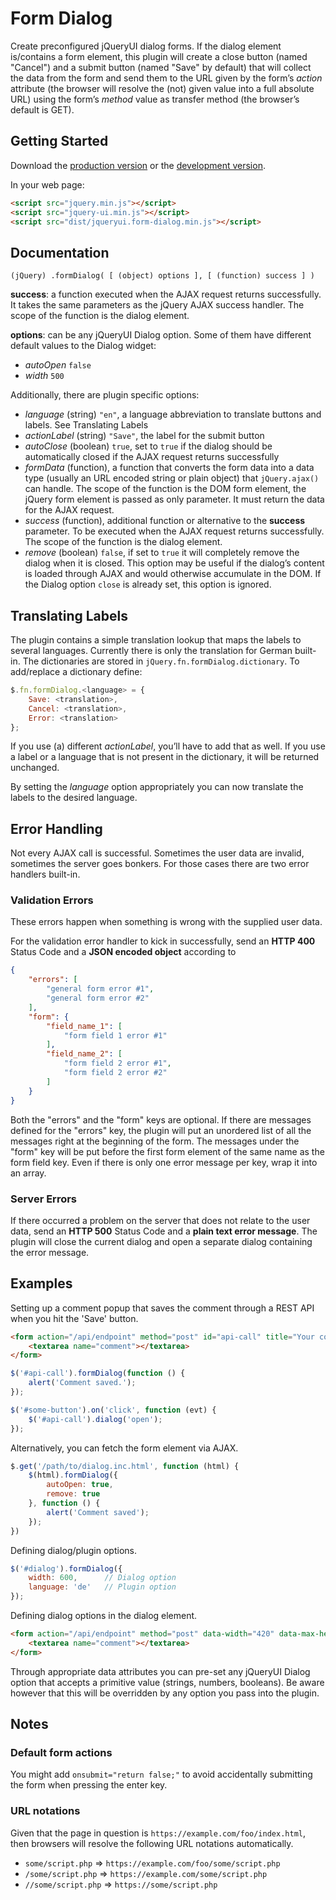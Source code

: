 # Form Dialog

Create preconfigured jQueryUI dialog forms. If the dialog element is/contains a form element, this plugin will create a close button (named "Cancel") and a submit button (named "Save" by default) that will collect the data from the form and send them to the URL given by the form’s _action_ attribute (the browser will resolve the (not) given value into a full absolute URL) using the form’s _method_ value as transfer method (the browser’s default is GET). 

## Getting Started
Download the [production version][min] or the [development version][max].

[min]: https://raw.github.com/Dormilich/jqueryui-form-dialog/master/dist/form-dialog.min.js
[max]: https://raw.github.com/Dormilich/jqueryui-form-dialog/master/dist/form-dialog.js

In your web page:

```html
<script src="jquery.min.js"></script>
<script src="jquery-ui.min.js"></script>
<script src="dist/jqueryui.form-dialog.min.js"></script>
```

## Documentation

    (jQuery) .formDialog( [ (object) options ], [ (function) success ] )

**success**: a function executed when the AJAX request returns successfully. It takes the same parameters as the jQuery AJAX success handler. The scope of the function is the dialog element.

**options**: can be any jQueryUI Dialog option. Some of them have different default values to the Dialog widget:

- _autoOpen_ `false`
- _width_ `500`

Additionally, there are plugin specific options:

- _language_ (string) `"en"`, a language abbreviation to translate buttons and labels. See Translating Labels
- _actionLabel_ (string) `"Save"`, the label for the submit button
- _autoClose_ (boolean) `true`, set to `true` if the dialog should be automatically closed if the AJAX request returns successfully
- _formData_ (function), a function that converts the form data into a data type (usually an URL encoded string or plain object) that `jQuery.ajax()` can handle. The scope of the function is the DOM form element, the jQuery form element is passed as only parameter. It must return the data for the AJAX request.
- _success_ (function), additional function or alternative to the **success** parameter. To be executed when the AJAX request returns successfully. The scope of the function is the dialog element.
- _remove_ (boolean) `false`, if set to `true` it will completely remove the dialog when it is closed. This option may be useful if the dialog’s content is loaded through AJAX and would otherwise accumulate in the DOM. If the Dialog option `close` is already set, this option is ignored.

## Translating Labels

The plugin contains a simple translation lookup that maps the labels to several languages. Currently there is only the translation for German built-in. The dictionaries are stored in `jQuery.fn.formDialog.dictionary`. To add/replace a dictionary define:

```javascript
$.fn.formDialog.<language> = {
    Save: <translation>,
    Cancel: <translation>,
    Error: <translation>
};
```

If you use (a) different _actionLabel_, you’ll have to add that as well. If you use a label or a language that is not present in the dictionary, it will be returned unchanged.

By setting the _language_ option appropriately you can now translate the labels to the desired language.

## Error Handling

Not every AJAX call is successful. Sometimes the user data are invalid, sometimes the server goes bonkers. For those cases there are two error handlers built-in.

### Validation Errors

These errors happen when something is wrong with the supplied user data. 

For the validation error handler to kick in successfully, send an **HTTP 400** Status Code and a **JSON encoded object** according to

```json
{
	"errors": [
		"general form error #1",
		"general form error #2"
	],
	"form": {
		"field_name_1": [
			"form field 1 error #1"
		],
		"field_name_2": [
			"form field 2 error #1",
			"form field 2 error #2"
		]
	}
}
```
Both the "errors" and the "form" keys are optional. If there are messages defined for the "errors" key, the plugin will put an unordered list of all the messages right at the beginning of the form. The messages under the "form" key will be put before the first form element of the same name as the form field key. Even if there is only one error message per key, wrap it into an array.

### Server Errors

If there occurred a problem on the server that does not relate to the user data, send an **HTTP 500** Status Code and a **plain text error message**. The plugin will close the current dialog and open a separate dialog containing the error message.

## Examples

Setting up a comment popup that saves the comment through a REST API when you hit the 'Save' button.
```html
<form action="/api/endpoint" method="post" id="api-call" title="Your comment">
	<textarea name="comment"></textarea>
</form>
```
```javascript
$('#api-call').formDialog(function () {
	alert('Comment saved.');
});

$('#some-button').on('click', function (evt) {
	$('#api-call').dialog('open');
});
```

Alternatively, you can fetch the form element via AJAX.
```javascript
$.get('/path/to/dialog.inc.html', function (html) {
	$(html).formDialog({ 
		autoOpen: true,
		remove: true
	}, function () {
		alert('Comment saved');
	});
})
```

Defining dialog/plugin options.
```javascript
$('#dialog').formDialog({
    width: 600,      // Dialog option
    language: 'de'   // Plugin option
});
```

Defining dialog options in the dialog element.
```html
<form action="/api/endpoint" method="post" data-width="420" data-max-height="700" data-show="true">
	<textarea name="comment"></textarea>
</form>
```
Through appropriate data attributes you can pre-set any jQueryUI Dialog option that accepts a primitive value (strings, numbers, booleans). Be aware however that this will be overridden by any option you pass into the plugin.

## Notes

### Default form actions

You might add `onsubmit="return false;"` to avoid accidentally submitting the form when pressing the enter key.

### URL notations

Given that the page in question is `https://example.com/foo/index.html`, then browsers will resolve the following URL notations automatically.

- `some/script.php` => `https://example.com/foo/some/script.php`
- `/some/script.php` => `https://example.com/some/script.php`
- `//some/script.php` => `https://some/script.php`

